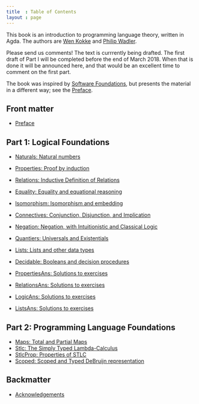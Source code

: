```yaml
---
title  : Table of Contents
layout : page
---
```


This book is an introduction to programming language theory, written
in Agda.  The authors are [Wen Kokke][wen] and [Philip Wadler][phil].

Please send us comments!  The text is currrently being drafted. The
first draft of Part I will be completed before the end of
March 2018. When that is done it will be announced here, and that would be
an excellent time to comment on the first part.

The book was inspired by [Software Foundations][sf], but presents the
material in a different way; see the [Preface](Preface).

## Front matter

  - [Preface](Preface)

## Part 1: Logical Foundations

  - [Naturals: Natural numbers](Naturals)
  - [Properties: Proof by induction](Properties)
  - [Relations: Inductive Definition of Relations](Relations)
  - [Equality: Equality and equational reasoning](Equality)
  - [Isomorphism: Isomorphism and embedding](Isomorphism)
  - [Connectives: Conjunction, Disjunction, and Implication](Connectives)
  - [Negation: Negation, with Intuitionistic and Classical Logic](Negation)
  - [Quantiers: Universals and Existentials](Quantifiers)
  - [Lists: Lists and other data types](Lists)
  - [Decidable: Booleans and decision procedures](Decidable)

  - [PropertiesAns: Solutions to exercises](PropertiesAns) 
  - [RelationsAns: Solutions to exercises](RelationsAns) 
  - [LogicAns: Solutions to exercises](LogicAns)
  - [ListsAns: Solutions to exercises](ListsAns)

## Part 2: Programming Language Foundations

  - [Maps: Total and Partial Maps](Maps)
  - [Stlc: The Simply Typed Lambda-Calculus](Stlc)
  - [StlcProp: Properties of STLC](StlcProp)
  - [Scoped: Scoped and Typed DeBruijn representation](Scoped)

## Backmatter

  - [Acknowledgements](Acknowledgements)

[sf]: https://softwarefoundations.cis.upenn.edu/
[wen]: https://github.com/wenkokke
[phil]: http://homepages.inf.ed.ac.uk/wadler/


<!--
  - [Basics: Functional Programming in Agda]({{ "/Basics" | relative_url }})
-->

